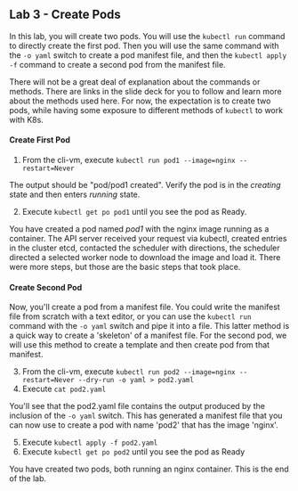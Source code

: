 ## Lab 3 - Create Pods

In this lab, you will create two pods. You will use the `kubectl run` command to directly create the first pod. Then you will use the same command with the `-o yaml` switch to create a pod manifest file, and then the `kubectl apply -f` command to create a second pod from the manifest file.

There will not be a great deal of explanation about the commands or methods. There are links in the slide deck for you to follow and learn more about the methods used here. For now, the expectation is to create two pods, while having some exposure to different methods of `kubectl` to work with K8s.

#### Create First Pod

1. From the cli-vm, execute `kubectl run pod1 --image=nginx --restart=Never`

The output should be "pod/pod1 created". Verify the pod is in the *creating* state and then enters *running* state.

2. Execute `kubectl get po pod1` until you see the pod as Ready. 

You have created a pod named *pod1* with the nginx image running as a container. The API server received your request via kubectl, created entries in the cluster etcd, contacted the scheduler with directions, the scheduler directed a selected worker node to download the image and load it. There were more steps, but those are the basic steps that took place.

#### Create Second Pod

Now, you'll create a pod from a manifest file. You could write the manifest file from scratch with a text editor, or you can use the `kubectl run` command with the `-o yaml` switch and pipe it into a file. This latter method is a quick way to create a 'skeleton' of a manifest file. For the second pod, we will use this method to create a template and then create pod from that manifest.

3. From the cli-vm, execute `kubectl run pod2 --image=nginx --restart=Never --dry-run -o yaml > pod2.yaml`
4. Execute `cat pod2.yaml`

You'll see that the pod2.yaml file contains the output produced by the inclusion of the `-o yaml` switch. This has generated a manifest file that you can now use to create a pod with name 'pod2' that has the image 'nginx'.

5. Execute `kubectl apply -f pod2.yaml`
6. Execute `kubectl get po pod2` until you see the pod as Ready

You have created two pods, both running an nginx container. This is the end of the lab.
